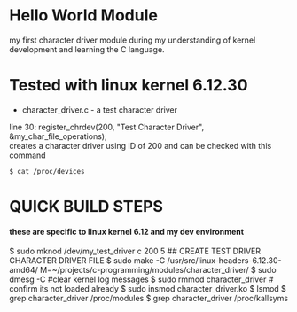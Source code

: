 # Hello World Module 
my first character driver module during 
my understanding of kernel development and learning the C language. 

# Tested with linux kernel 6.12.30
* character_driver.c - a test character driver 

line 30: 
	register_chrdev(200, "Test Character Driver", &my_char_file_operations);	
creates a character driver using ID of 200 and can be checked with this command 

```
$ cat /proc/devices 
```

# QUICK BUILD STEPS  
#### these are specific to linux kernel 6.12 and my dev environment 
$ sudo mknod /dev/my_test_driver c 200 5 ## CREATE TEST DRIVER CHARACTER DRIVER FILE 
$ sudo make -C /usr/src/linux-headers-6.12.30-amd64/ M=~/projects/c-programming/modules/character_driver/
$ sudo dmesg -C #clear kernel log messages 
$ sudo rmmod character_driver # confirm its not loaded already 
$ sudo insmod character_driver.ko
$ lsmod 
$ grep character_driver /proc/modules 
$ grep character_driver /proc/kallsyms 

